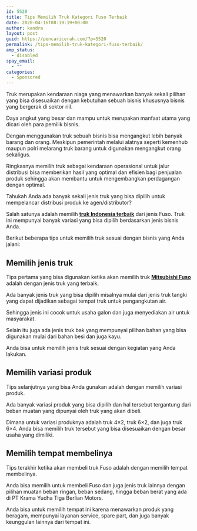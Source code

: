 ```yaml
---
id: 5520
title: Tips Memilih Truk Kategori Fuso Terbaik
date: 2020-04-16T08:19:19+00:00
author: kandra
layout: post
guid: https://pencaricerah.com/?p=5520
permalink: /tips-memilih-truk-kategori-fuso-terbaik/
amp_status:
  - disabled
spay_email:
  - ""
categories:
  - Sponsored
---
```

Truk merupakan kendaraan niaga yang menawarkan banyak sekali pilihan yang bisa disesuaikan dengan kebutuhan sebuah bisnis khususnya bisnis yang bergerak di sektor riil. 

Daya angkut yang besar dan mampu untuk merupakan manfaat utama yang dicari oleh para pemilik bisnis. 

Dengan menggunakan truk sebuah bisnis bisa mengangkut lebih banyak barang dan orang. Meskipun pemerintah melalui alatnya seperti kemenhub maupun polri melarang truk barang untuk digunakan mengangkut orang sekaligus.

Ringkasnya memilih truk sebagai kendaraan operasional untuk jalur distribusi bisa memberikan hasil yang optimal dan efisien bagi penjualan produk sehingga akan membantu untuk mengembangkan perdagangan dengan optimal. 

Tahukah Anda ada banyak sekali jenis truk yang bisa dipilih untuk mempelancar distribusi produk ke agen/distributor? 

Salah satunya adalah memilih **[truk Indonesia terbaik](https://ktbfuso.co.id/)** dari jenis Fuso. Truk ini mempunyai banyak variasi yang bisa dipilih berdasarkan jenis bisnis Anda. 

Berikut beberapa tips untuk memilih truk sesuai dengan bisnis yang Anda jalani:

## Memilih jenis truk

Tips pertama yang bisa digunakan ketika akan memilih truk **[Mitsubishi Fuso](https://ktbfuso.co.id/)** adalah dengan jenis truk yang terbaik. 

Ada banyak jenis truk yang bisa dipilih misalnya mulai dari jenis truk tangki yang dapat dijadikan sebagai tempat truk untuk pengangkutan air. 

Sehingga jenis ini cocok untuk usaha galon dan juga menyediakan air untuk masyarakat. 

Selain itu juga ada jenis truk bak yang mempunyai pilihan bahan yang bisa digunakan mulai dari bahan besi dan juga kayu. 

Anda bisa untuk memilih jenis truk sesuai dengan kegiatan yang Anda lakukan.

## Memilih variasi produk

Tips selanjutnya yang bisa Anda gunakan adalah dengan memilih variasi produk. 

Ada banyak variasi produk yang bisa dipilih dan hal tersebut tergantung dari beban muatan yang dipunyai oleh truk yang akan dibeli. 

Dimana untuk variasi produknya adalah truk 4&#215;2, truk 6&#215;2, dan juga truk 6&#215;4. Anda bisa memilih truk tersebut yang bisa disesuaikan dengan besar usaha yang dimiliki.

## Memilih tempat membelinya

Tips terakhir ketika akan membeli truk Fuso adalah dengan memilih tempat membelinya. 

Anda bisa memilih untuk membeli Fuso dan juga jenis truk lainnya dengan pilihan muatan beban ringan, beban sedang, hingga beban berat yang ada di PT Krama Yudha Tiga Berlian Motors. 

Anda bisa untuk memilih tempat ini karena menawarkan produk yang beragam, mempunyai layanan service, spare part, dan juga banyak keunggulan lainnya dari tempat ini.